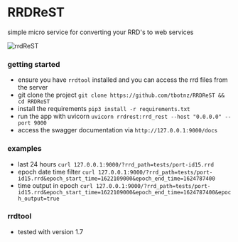 # RRDReST
simple micro service for converting your RRD's to web services

![rrdReST](/rrdshot.PNG)

### getting started
- ensure you have ```rrdtool``` installed and you can access the rrd files from the server
- git clone the project ``` git clone https://github.com/tbotnz/RRDReST && cd RRDReST ```
- install the requirements ```pip3 install -r requirements.txt```
- run the app with uvicorn ```uvicorn rrdrest:rrd_rest --host "0.0.0.0" --port 9000```
- access the swagger documentation via ```http://127.0.0.1:9000/docs```

### examples
- last 24 hours ```curl 127.0.0.1:9000/?rrd_path=tests/port-id15.rrd```
- epoch date time filter ```curl 127.0.0.1:9000/?rrd_path=tests/port-id15.rrd&epoch_start_time=1622109000&epoch_end_time=1624787400```
- time output in epoch ```curl 127.0.0.1:9000/?rrd_path=tests/port-id15.rrd&epoch_start_time=1622109000&epoch_end_time=1624787400&epoch_output=true```

### rrdtool
- tested with version 1.7
